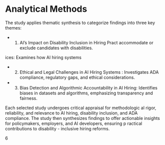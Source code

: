 # Analytical Methods

The study applies thematic synthesis to categorize findings into three key themes:

- 1. AI’s Impact on Disability Inclusion in Hiring Pract accommodate or exclude candidates with disabilities.

ices: Examines how AI hiring systems

- 2. Ethical and Legal Challenges in AI Hiring Systems : Investigates ADA compliance, regulatory gaps, and ethical considerations.

- 3. Bias Detection and Algorithmic Accountability in AI Hiring: Identifies biases in datasets and algorithms, emphasizing transparency and fairness.

Each selected study undergoes critical appraisal for methodologic al rigor, reliability, and relevance to AI hiring, disability inclusion, and ADA compliance. The study then synthesizes findings to offer actionable insights for policymakers, employers, and AI developers, ensuring p ractical contributions to disability - inclusive hiring reforms.

6